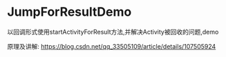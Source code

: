 # JumpForResultDemo

以回调形式使用startActivityForResult方法,并解决Activity被回收的问题,demo

原理及讲解: https://blog.csdn.net/qq_33505109/article/details/107505924
